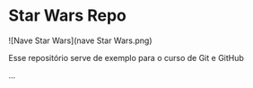 # Star Wars Repo

![Nave Star Wars](nave Star Wars.png)

Esse repositório serve de exemplo para o curso de Git e GitHub

...